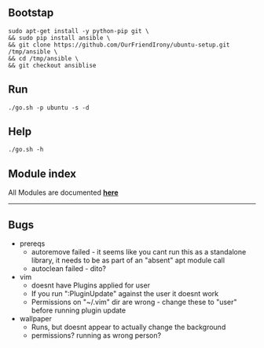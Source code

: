 ## Bootstap
```
sudo apt-get install -y python-pip git \
&& sudo pip install ansible \
&& git clone https://github.com/OurFriendIrony/ubuntu-setup.git /tmp/ansible \
&& cd /tmp/ansible \
&& git checkout ansiblise
```

## Run
`./go.sh -p ubuntu -s -d`

## Help
`./go.sh -h`

## Module index
All Modules are documented [**here**](http://docs.ansible.com/ansible/latest/list_of_all_modules.html)

___
## Bugs
- prereqs
  - autoremove failed - it seems like you cant run this as a standalone library, it needs to be as part of an "absent" apt module call
  - autoclean failed - dito?
- vim
  - doesnt have Plugins applied for user
  - If you run ":PluginUpdate" against the user it doesnt work
  - Permissions on "~/.vim" dir are wrong - change these to "user" before running plugin update
- wallpaper
  - Runs, but doesnt appear to actually change the background
  - permissions? running as wrong person?
  
